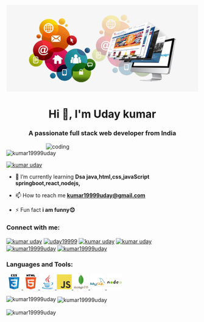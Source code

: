 

<!--
**kumar19999uday/kumar19999uday** is a ✨ _special_ ✨ repository because its `README.md` (this file) appears on your GitHub profile.

Here are some ideas to get you started:

- 🔭 I’m currently working on ...
- 🌱 I’m currently learning ...
- 👯 I’m looking to collaborate on ...
- 🤔 I’m looking for help with ...
- 💬 Ask me about ...
- 📫 How to reach me: ...
- 😄 Pronouns: ...
- ⚡ Fun fact: ...
-->

![logo](https://github.com/kumar19999uday/kumar19999uday/blob/main/254-2545959_welcome-web-development-banner-png.png)
<h1 align="center">Hi 👋, I'm Uday kumar</h1>
<h3 align="center">A passionate full stack web developer from India</h3>
<img align ="right"alt="coding" width="400" src="https://envri.eu/wp-content/uploads/2016/08/software-developer-copy.jpg"

<p align="left"> <img src="https://komarev.com/ghpvc/?username=kumar19999uday&label=Profile%20views&color=0e75b6&style=flat" alt="kumar19999uday" /> </p>

<p align="left"> <a href="https://twitter.com/kumar uday" target="blank"><img src="https://img.shields.io/twitter/follow/kumar uday?logo=twitter&style=for-the-badge" alt="kumar uday" /></a> </p>

- 🌱 I’m currently learning **Dsa java,html,css,javaScript springboot,react,nodejs,**

- 📫 How to reach me **kumar19999uday@gmail.com**

- ⚡ Fun fact **i am funny😊**

<h3 align="left">Connect with me:</h3>
<p align="left">
<a href="https://twitter.com/kumar uday" target="blank"><img align="center" src="https://raw.githubusercontent.com/rahuldkjain/github-profile-readme-generator/master/src/images/icons/Social/twitter.svg" alt="kumar uday" height="30" width="40" /></a>
<a href="https://linkedin.com/in/uday19999" target="blank"><img align="center" src="https://raw.githubusercontent.com/rahuldkjain/github-profile-readme-generator/master/src/images/icons/Social/linked-in-alt.svg" alt="uday19999" height="30" width="40" /></a>
<a href="https://fb.com/kumar uday" target="blank"><img align="center" src="https://raw.githubusercontent.com/rahuldkjain/github-profile-readme-generator/master/src/images/icons/Social/facebook.svg" alt="kumar uday" height="30" width="40" /></a>
<a href="https://instagram.com/kumar uday" target="blank"><img align="center" src="https://raw.githubusercontent.com/rahuldkjain/github-profile-readme-generator/master/src/images/icons/Social/instagram.svg" alt="kumar uday" height="30" width="40" /></a>
<a href="https://www.hackerrank.com/kumar19999uday" target="blank"><img align="center" src="https://raw.githubusercontent.com/rahuldkjain/github-profile-readme-generator/master/src/images/icons/Social/hackerrank.svg" alt="kumar19999uday" height="30" width="40" /></a>
<a href="https://www.leetcode.com/kumar19999uday" target="blank"><img align="center" src="https://raw.githubusercontent.com/rahuldkjain/github-profile-readme-generator/master/src/images/icons/Social/leet-code.svg" alt="kumar19999uday" height="30" width="40" /></a>
</p>

<h3 align="left">Languages and Tools:</h3>
<p align="left"> <a href="https://www.w3schools.com/css/" target="_blank" rel="noreferrer"> <img src="https://raw.githubusercontent.com/devicons/devicon/master/icons/css3/css3-original-wordmark.svg" alt="css3" width="40" height="40"/> </a> <a href="https://www.w3.org/html/" target="_blank" rel="noreferrer"> <img src="https://raw.githubusercontent.com/devicons/devicon/master/icons/html5/html5-original-wordmark.svg" alt="html5" width="40" height="40"/> </a> <a href="https://www.java.com" target="_blank" rel="noreferrer"> <img src="https://raw.githubusercontent.com/devicons/devicon/master/icons/java/java-original.svg" alt="java" width="40" height="40"/> </a> <a href="https://developer.mozilla.org/en-US/docs/Web/JavaScript" target="_blank" rel="noreferrer"> <img src="https://raw.githubusercontent.com/devicons/devicon/master/icons/javascript/javascript-original.svg" alt="javascript" width="40" height="40"/> </a> <a href="https://www.mongodb.com/" target="_blank" rel="noreferrer"> <img src="https://raw.githubusercontent.com/devicons/devicon/master/icons/mongodb/mongodb-original-wordmark.svg" alt="mongodb" width="40" height="40"/> </a> <a href="https://www.mysql.com/" target="_blank" rel="noreferrer"> <img src="https://raw.githubusercontent.com/devicons/devicon/master/icons/mysql/mysql-original-wordmark.svg" alt="mysql" width="40" height="40"/> </a> <a href="https://nodejs.org" target="_blank" rel="noreferrer"> <img src="https://raw.githubusercontent.com/devicons/devicon/master/icons/nodejs/nodejs-original-wordmark.svg" alt="nodejs" width="40" height="40"/> </a> </p>

<p><img align="left" src="https://github-readme-stats.vercel.app/api/top-langs?username=kumar19999uday&show_icons=true&locale=en&layout=compact" alt="kumar19999uday" /></p>

<p>&nbsp;<img align="center" src="https://github-readme-stats.vercel.app/api?username=kumar19999uday&show_icons=true&locale=en" alt="kumar19999uday" /></p>

<p><img align="center" src="https://github-readme-streak-stats.herokuapp.com/?user=kumar19999uday&" alt="kumar19999uday" /></p>
